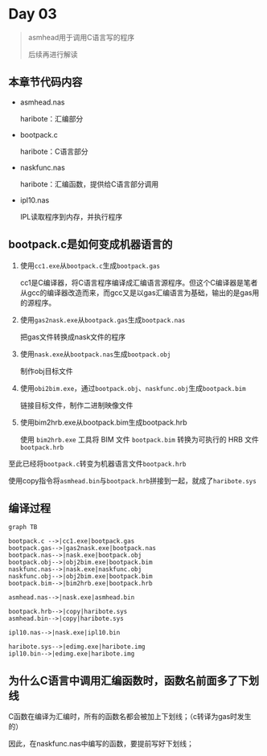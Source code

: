 # Day 03

> asmhead用于调用C语言写的程序
>
> 后续再进行解读

## 本章节代码内容

- asmhead.nas

    haribote：汇编部分

- bootpack.c

    haribote：C语言部分

- naskfunc.nas

    haribote：汇编函数，提供给C语言部分调用

- ipl10.nas

    IPL读取程序到内存，并执行程序

## bootpack.c是如何变成机器语言的

1. 使用`cc1.exe`从`bootpack.c`生成`bootpack.gas`

    cc1是C编译器，将C语言程序编译成汇编语言源程序。但这个C编译器是笔者从gcc的编译器改造而来，而gcc又是以gas汇编语言为基础，输出的是gas用的源程序。

2. 使用`gas2nask.exe`从`bootpack.gas`生成`bootpack.nas`

    把gas文件转换成nask文件的程序

3. 使用`nask.exe`从`bootpack.nas`生成`bootpack.obj`

    制作obj目标文件

4. 使用`obi2bim.exe`，通过`bootpack.obj`、`naskfunc.obj`生成`bootpack.bim`

    链接目标文件，制作二进制映像文件

5. 使用bim2hrb.exe从bootpack.bim生成bootpack.hrb

    使用 `bim2hrb.exe` 工具将 BIM 文件 `bootpack.bim` 转换为可执行的 HRB 文件 `bootpack.hrb`

至此已经将`bootpack.c`转变为机器语言文件`bootpack.hrb`

使用copy指令将`asmhead.bin`与`bootpack.hrb`拼接到一起，就成了`haribote.sys`

## 编译过程

```mermaid
graph TB

bootpack.c -->|cc1.exe|bootpack.gas
bootpack.gas-->|gas2nask.exe|bootpack.nas
bootpack.nas-->|nask.exe|bootpack.obj
bootpack.obj-->|obj2bim.exe|bootpack.bim
naskfunc.nas-->|nask.exe|naskfunc.obj
naskfunc.obj-->|obj2bim.exe|bootpack.bim
bootpack.bim-->|bim2hrb.exe|bootpack.hrb

asmhead.nas-->|nask.exe|asmhead.bin

bootpack.hrb-->|copy|haribote.sys
asmhead.bin-->|copy|haribote.sys

ipl10.nas-->|nask.exe|ipl10.bin

haribote.sys-->|edimg.exe|haribote.img
ipl10.bin-->|edimg.exe|haribote.img

```

## 为什么C语言中调用汇编函数时，函数名前面多了下划线

C函数在编译为汇编时，所有的函数名都会被加上下划线；（c转译为gas时发生的）

因此，在naskfunc.nas中编写的函数，要提前写好下划线；
